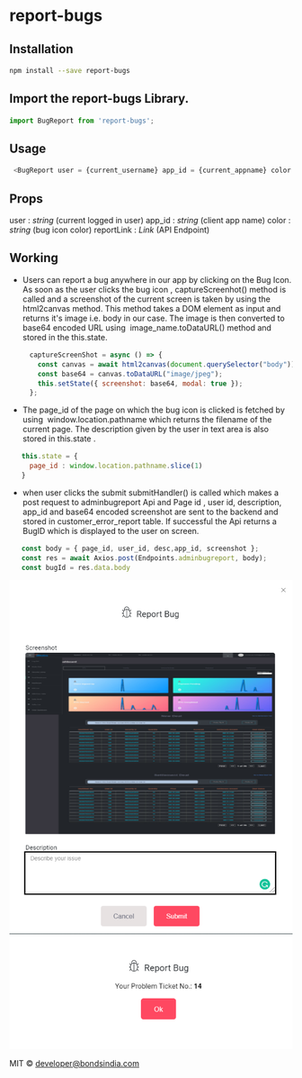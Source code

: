 # report-bugs

## Installation
```bash
npm install --save report-bugs
```
## Import the report-bugs Library.

```js
import BugReport from 'report-bugs';
```
## Usage

```js
 <BugReport user = {current_username} app_id = {current_appname} color = {bug_icon_color} reportLink={destination_link}/>
 ```

 ## Props

 user : _string_       (current logged in user)
 app_id : _string_     (client app name)
 color : _string_      (bug icon color)
 reportLink : _Link_   (API Endpoint)



## Working
 * Users can report a bug anywhere in our app by clicking on the Bug Icon. As soon as the user clicks the bug icon , captureScreenhot() method is called and a screenshot of the current screen is taken by using the html2canvas method. This method takes a DOM element as input and returns it's image i.e. body in our case. The image is then converted to base64 encoded URL using  image_name.toDataURL() method and stored in the this.state.
 ```js
      captureScreenShot = async () => {
        const canvas = await html2canvas(document.querySelector("body"));
        const base64 = canvas.toDataURL("image/jpeg");
        this.setState({ screenshot: base64, modal: true });
      };
 ```
 * The page_id of the page on which the bug icon is clicked is fetched by using  window.location.pathname which returns the filename of the current page. The description given by the user in text area is also stored in this.state .
 ```js
    this.state = {
      page_id : window.location.pathname.slice(1)
    }
 ```
 * when user clicks the submit submitHandler() is called which makes a post request to adminbugreport Api and Page id , user id, description, app_id and base64 encoded screenshot are sent to the backend and stored in customer_error_report table. If successful the Api returns a BugID which is displayed to the user on screen.
 ```js
    const body = { page_id, user_id, desc,app_id, screenshot };
    const res = await Axios.post(Endpoints.adminbugreport, body);
    const bugId = res.data.body
 ```
 ![Demo of Report Bug interface.](./src/data/demo.png)
 ![Demo of bug submitted interface.](./src/data/demo1.png)
 


 MIT © [developer@bondsindia.com](https://wwww.bondsindia.com)
 

 
